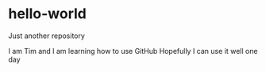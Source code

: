 # hello-world
Just another repository 

I am Tim and I am learning how to use GitHub
Hopefully I can use it well one day 
